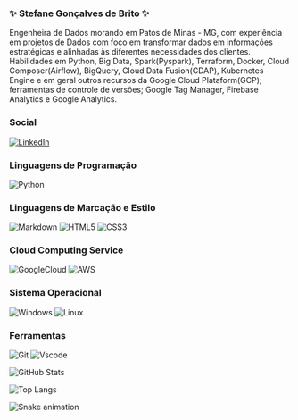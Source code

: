 ### ✨ Stefane Gonçalves de Brito ✨ 

<!--
**stefaneSI/stefaneSI** is a ✨ _special_ ✨ repository because its `README.md` (this file) appears on your GitHub profile.

Here are some ideas to get you started:

- 🔭 I’m currently working on ...
- 🌱 I’m currently learning ...
- 👯 I’m looking to collaborate on ...
- 🤔 I’m looking for help with ...
- 💬 Ask me about ...
- 📫 How to reach me: ...
- 😄 Pronouns: ...
- ⚡ Fun fact: ...
-->

Engenheira de Dados morando em Patos de Minas - MG, com experiência em projetos de Dados com foco em transformar dados em informações estratégicas e alinhadas às diferentes necessidades dos clientes.
Habilidades em Python, Big Data, Spark(Pyspark), Terraform, Docker, Cloud Composer(Airflow), BigQuery, Cloud Data Fusion(CDAP), Kubernetes Engine e em geral outros recursos da Google Cloud Plataform(GCP); ferramentas de controle de versões; Google Tag Manager, Firebase Analytics e Google Analytics.

### Social
[![LinkedIn](https://img.shields.io/badge/LinkedIn-000?style=for-the-badge&logo=linkedin&logoColor=purple)]([https://www.linkedin.com/in/SEUUSERNAME/](https://www.linkedin.com/in/stefane-gon%C3%A7alves-de-brito-0b9643138/))

### Linguagens de Programação
![Python](https://img.shields.io/badge/python-000?style=for-the-badge&logo=python&logoColor=purple)

### Linguagens de Marcação e Estilo
![Markdown](https://img.shields.io/badge/Markdown-000?style=for-the-badge&logo=markdown&logoColor=purple)
![HTML5](https://img.shields.io/badge/HTML5-000?style=for-the-badge&logo=html5&logoColor=purple)
![CSS3](https://img.shields.io/badge/CSS3-000?style=for-the-badge&logo=css3&logoColor=purple)

### Cloud Computing Service

![GoogleCloud](https://img.shields.io/badge/GoogleCloud-000.svg?style=for-the-badge&logo=google-cloud&logoColor=purple)
![AWS](https://img.shields.io/badge/AWS-000.svg?style=for-the-badge&logo=amazon-aws&logoColor=purple)

### Sistema Operacional
![Windows](https://img.shields.io/badge/Windows-000?style=for-the-badge&logo=windows&logoColor=purple)
![Linux](https://img.shields.io/badge/Linux-000?style=for-the-badge&logo=linux&logoColor=purple)

### Ferramentas
![Git](https://img.shields.io/badge/GIT-000?style=for-the-badge&logo=git&logoColor=purple)
![Vscode](https://img.shields.io/badge/Vscode-000?style=for-the-badge&logo=visual-studio-code&logoColor=purple)

![GitHub Stats](https://github-readme-stats.vercel.app/api?username=stefaneSI&theme=transparent&bg_color=000&border_color=795695&show_icons=true&icon_color=795695&title_color=A020F1&text_color=FFF)

![Top Langs](https://github-readme-stats-git-masterrstaa-rickstaa.vercel.app/api/top-langs/?username=stefaneSI&layout=compact&bg_color=000&border_color=795695&title_color=A020F1&text_color=FFF)

![Snake animation](https://github.com/stefaneSI/stefaneSI/blob/output/github-contribution-grid-snake.svg)
